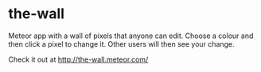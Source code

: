 the-wall
========

Meteor app with a wall of pixels that anyone can edit. Choose a colour and then click a pixel to change it. Other users will then see your change.

Check it out at http://the-wall.meteor.com/
